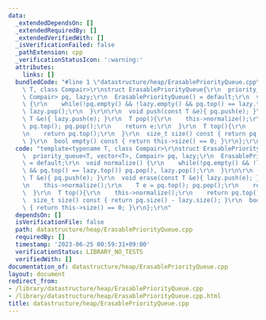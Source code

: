 ```yaml
---
data:
  _extendedDependsOn: []
  _extendedRequiredBy: []
  _extendedVerifiedWith: []
  _isVerificationFailed: false
  _pathExtension: cpp
  _verificationStatusIcon: ':warning:'
  attributes:
    links: []
  bundledCode: "#line 1 \"datastructure/heap/ErasablePriorityQueue.cpp\"\ntemplate<typename\
    \ T, class Compair>\r\nstruct ErasablePriorityQueue{\r\n  priority_queue<T, vector<T>,\
    \ Compair> pq, lazy;\r\n  ErasablePriorityQueue() = default;\r\n  void normalize()\
    \ {\r\n    while(!pq.empty() && !lazy.empty() && pq.top() == lazy.top()) pq.pop(),\
    \ lazy.pop();\r\n  }\r\n\r\n  void push(const T &e){ pq.push(e); }\r\n  void erase(const\
    \ T &e){ lazy.push(e); }\r\n  T pop(){\r\n    this->normalize();\r\n    T e =\
    \ pq.top(); pq.pop();\r\n    return e;\r\n  }\r\n  T top(){\r\n    this->normalize();\r\
    \n    return pq.top();\r\n  }\r\n  size_t size() const { return pq.size() - lazy.size();\
    \ }\r\n  bool empty() const { return this->size() == 0; }\r\n};\r\n"
  code: "template<typename T, class Compair>\r\nstruct ErasablePriorityQueue{\r\n\
    \  priority_queue<T, vector<T>, Compair> pq, lazy;\r\n  ErasablePriorityQueue()\
    \ = default;\r\n  void normalize() {\r\n    while(!pq.empty() && !lazy.empty()\
    \ && pq.top() == lazy.top()) pq.pop(), lazy.pop();\r\n  }\r\n\r\n  void push(const\
    \ T &e){ pq.push(e); }\r\n  void erase(const T &e){ lazy.push(e); }\r\n  T pop(){\r\
    \n    this->normalize();\r\n    T e = pq.top(); pq.pop();\r\n    return e;\r\n\
    \  }\r\n  T top(){\r\n    this->normalize();\r\n    return pq.top();\r\n  }\r\n\
    \  size_t size() const { return pq.size() - lazy.size(); }\r\n  bool empty() const\
    \ { return this->size() == 0; }\r\n};\r\n"
  dependsOn: []
  isVerificationFile: false
  path: datastructure/heap/ErasablePriorityQueue.cpp
  requiredBy: []
  timestamp: '2023-06-25 00:59:31+09:00'
  verificationStatus: LIBRARY_NO_TESTS
  verifiedWith: []
documentation_of: datastructure/heap/ErasablePriorityQueue.cpp
layout: document
redirect_from:
- /library/datastructure/heap/ErasablePriorityQueue.cpp
- /library/datastructure/heap/ErasablePriorityQueue.cpp.html
title: datastructure/heap/ErasablePriorityQueue.cpp
---
```

